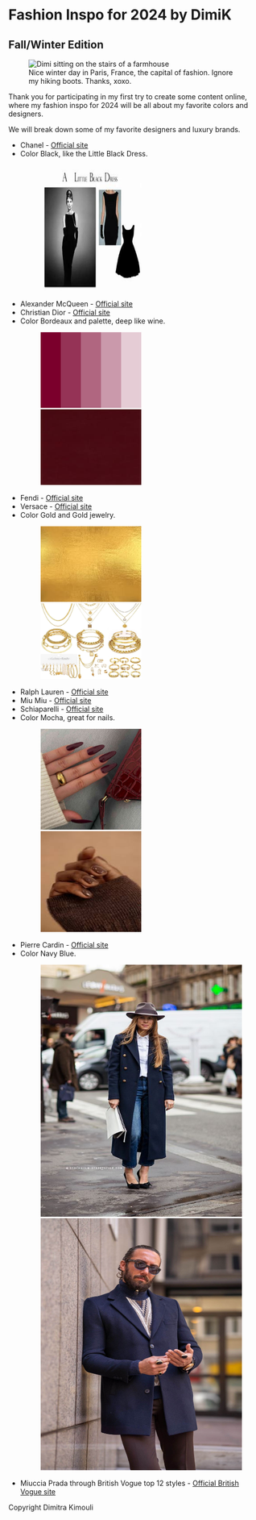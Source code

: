 <!DOCTYPE html>
<html lang="en">

<head>
    <meta charset="UTF-8">
    <meta http-equiv="X-UA-Compatible" content="IE=edge">
    <meta name="viewport" content="width=device-width, initial-scale=1.0">
    <title>Fashion Inspo 2024 - DimiK</title>
</head>

<body>
    <main>
        <h1>Fashion Inspo for 2024 by DimiK</h1>
        <h2>Fall/Winter Edition</h2>
        <figure>
            <img src="Dimisittingonthestairsofafarmhouse.jpg" width="500" height="650" alt="Dimi sitting on the stairs of a farmhouse">
            <figcaption>Nice winter day in Paris, France, the capital of fashion. Ignore my hiking boots. Thanks, xoxo.</figcaption>
        </figure>
        <p>Thank you for participating in my first try to create some content online, where my fashion inspo for 2024 will be all about my favorite colors and designers.</p>
        <p>We will break down some of my favorite designers and luxury brands.</p>
        <ul>
            <li>Chanel - <a href="https://www.chanel.com/gr/" target="_blank">Official site</a></li>
            <li>Color Black, like the Little Black Dress.
                <figure>
                    <img src="littleblackdress.jfif" width="200" height="250" alt="Chanel's first Little Black Dress design">
                </figure>
            </li>
            <li>Alexander McQueen - <a href="https://www.alexandermcqueen.com/en-gr" target="_blank">Official site</a></li>
            <li>Christian Dior - <a href="https://www.dior.com/en_gr?msockid=19ff41598dc262e6031855db8c026344" target="_blank">Official site</a></li>
            <li>Color Bordeaux and palette, deep like wine.
                <figure>
                    <img src="bordopallete.png" width="200" height="150" alt="Bordeaux palette colors">
                    <img src="bordoonly.jpg" width="200" height="150" alt="Bordeaux color display">
                </figure>
            </li>
            <li>Fendi - <a href="https://www.fendi.com/gr-en/" target="_blank">Official site</a></li>
            <li>Versace - <a href="https://www.versace.com/us/en/" target="_blank">Official site</a></li>
            <li>Color Gold and Gold jewelry.
                <figure>
                    <img src="goldcoloronly.jfif" width="200" height="150" alt="Gold color display">
                    <img src="goldjewellery.jpg" width="200" height="150" alt="Set of gold jewelry">
                </figure>
            </li>
            <li>Ralph Lauren - <a href="https://www.ralphlauren.eu/gr/en/women/clothing/2020" target="_blank">Official site</a></li>
            <li>Miu Miu - <a href="https://www.miumiu.com/ww/en.html" target="_blank">Official site</a></li>
            <li>Schiaparelli - <a href="https://www.schiaparelli.com/en" target="_blank">Official site</a></li>
            <li>Color Mocha, great for nails.
                <figure>
                    <img src="cherrymochanails2.jpg" width="200" height="200" alt="Cherry mocha nails color on a white hand">
                    <img src="mochanails1afro.jfif" width="200" height="200" alt="Mocha nails color on an Afro-American hand">
                </figure>
            </li>
            <li>Pierre Cardin - <a href="https://www.cardinworld.com/" target="_blank">Official site</a></li>
            <li>Color Navy Blue.
                <figure>
                    <img src="navybluecoat1.jpg" width="400" height="500" alt="Woman wearing a navy blue coat in town">
                    <img src="navybluesuit2.jpg" width="400" height="500" alt="Man wearing a navy blue suit in town">
                </figure>
            </li>
            <li>Miuccia Prada through British Vogue top 12 styles - <a href="https://www.vogue.fr/fashion/article/vogue-looks-back-on-miucci-pradas-12-greatest-style-moments" target="_blank">Official British Vogue site</a></li>
        </ul>
</main> 
<footer>Copyright Dimitra Kimouli</footer>
</body>
</html>
